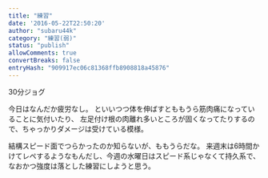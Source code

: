 ```yaml
---
title: "練習"
date: '2016-05-22T22:50:20'
author: "subaru44k"
category: "練習(弱)"
status: "publish"
allowComments: true
convertBreaks: false
entryHash: "909917ec06c81368ffb8908818a45876"
---
```

30分ジョグ

今日はなんだか疲労なし。
といいつつ体を伸ばすとももうら筋肉痛になっていることに気付いたり、
左足付け根の肉離れ多いところが固くなってたりするので、ちゃっかりダメージは受けている模様。

結構スピード面でつらかったのか知らないが、ももうらだな。
来週末は6時間かけてレペするようなもんだし、今週の水曜日はスピード系じゃなくて持久系で、
なおかつ強度は落とした練習にしようと思う。
